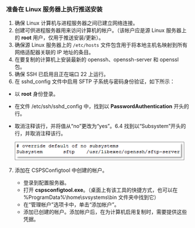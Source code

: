 ### 准备在 Linux 服务器上执行推送安装

1. 确保 Linux 计算机与进程服务器之间已建立网络连接。
2. 创建可供进程服务器用来访问计算机的帐户。（该帐户应是源 Linux 服务器上的 **root** 用户，仅用于推送安装/更新）。
3. 确保源 Linux 服务器上的 `/etc/hosts` 文件包含用于将本地主机名映射到所有网络适配器关联的 IP 地址的条目。
4. 在要复制的计算机上安装最新的 openssh、openssh-server 和 openssl 包。
5. 确保 SSH 已启用且正在端口 22 上运行。
6. 在 sshd\_config 文件中启用 SFTP 子系统与密码身份验证，如下所示：
  - 以 **root** 身份登录。
  - 在文件 /etc/ssh/sshd\_config 中，找到以 **PasswordAuthentication** 开头的行。
  - 取消注释该行，并将值从“no”更改为“yes”。6.4 找到以“Subsystem”开头的行，并取消注释该行。

     ![Linux](./media/site-recovery-prepare-push-install-mob-svc-lin/mobility2.png)  


7. 添加在 CSPSConfigtool 中创建的帐户。

    - 登录到配置服务器。
    - 打开 **cspsconfigtool.exe**。（桌面上有该工具的快捷方式，也可以在 %ProgramData%\\home\\svsystems\\bin 文件夹中找到它）
    - 在“管理帐户”选项卡中，单击“添加帐户”。
    - 添加已创建的帐户。添加帐户后，在为计算机启用复制时，需要提供这些凭据。

<!---HONumber=Mooncake_0206_2017-->